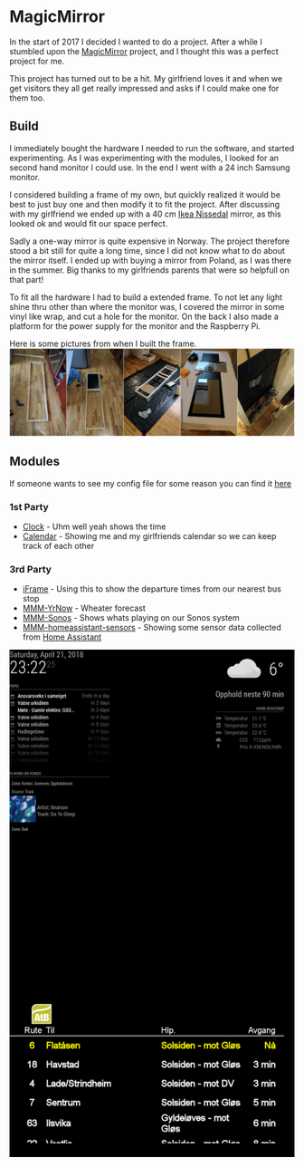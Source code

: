 # MagicMirror
In the start of 2017 I decided I wanted to do a project. After a while I stumbled upon the [MagicMirror](https://magicmirror.builders/) project, and I thought this was a perfect project for me. 

This project has turned out to be a hit. My girlfriend loves it and when we get visitors they all get really impressed and asks if I could make one for them too.

## Build
I immediately bought the hardware I needed to run the software, and started experimenting. As I was experimenting with the modules, I looked for an second hand monitor I could use. In the end I went with a 24 inch Samsung monitor. 

I considered building a frame of my own, but quickly realized it would be best to just buy one and then modify it to fit the project. After discussing with my girlfriend we ended up with a 40 cm [Ikea Nissedal](https://www.ikea.com/no/no/catalog/products/30320321/#/30320316) mirror, as this looked ok and would fit our space perfect. 

Sadly a one-way mirror is quite expensive in Norway. The project therefore stood a bit still for quite a long time, since I did not know what to do about the mirror itself. I ended up with buying a mirror from Poland, as I was there in the summer. Big thanks to my girlfriends parents that were so helpfull on that part!

To fit all the hardware I had to build a extended frame. To not let any light shine thru other than where the monitor was, I covered the mirror in some vinyl like wrap, and cut a hole for the monitor. On the back I also made a platform for the power supply for the monitor and the Raspberry Pi.

Here is some pictures from when I built the frame.
![build](https://github.com/petrepa/MagicMirror/blob/master/build.jpg)

## Modules
If someone wants to see my config file for some reason you can find it [here](https://github.com/petrepa/MagicMirror/blob/master/config.js)
### 1st Party
* [Clock](https://github.com/MichMich/MagicMirror/tree/master/modules/default/clock) - Uhm well yeah shows the time
* [Calendar](https://github.com/MichMich/MagicMirror/tree/master/modules/default/calendar) - Showing me and my girlfriends calendar so we can keep track of each other
### 3rd Party
* [iFrame](https://github.com/desertblade/iFrame) - Using this to show the departure times from our nearest bus stop
* [MMM-YrNow](https://github.com/Yr/MMM-YrNow) - Wheater forecast
* [MMM-Sonos](https://github.com/CFenner/MMM-Sonos) - Shows whats playing on our Sonos system
* [MMM-homeassistant-sensors](https://github.com/leinich/MMM-homeassistant-sensors) - Showing some sensor data collected from [Home Assistant](https://github.com/petrepa/Home-AssistantConfig)

![modules](https://github.com/petrepa/MagicMirror/blob/master/MagicMirror_screenshot.png)
